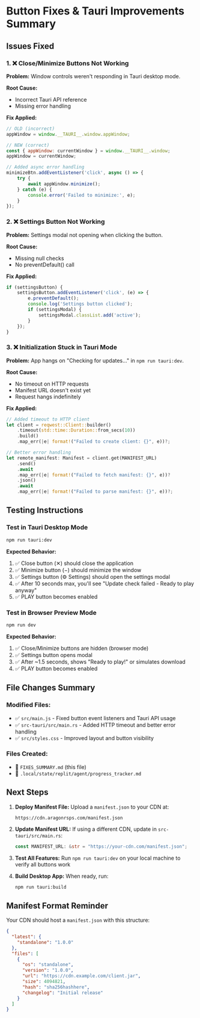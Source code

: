 # Button Fixes & Tauri Improvements Summary

## Issues Fixed

### 1. ❌ Close/Minimize Buttons Not Working
**Problem:** Window controls weren't responding in Tauri desktop mode.

**Root Cause:**  
- Incorrect Tauri API reference
- Missing error handling

**Fix Applied:**
```javascript
// OLD (incorrect)
appWindow = window.__TAURI__.window.appWindow;

// NEW (correct)
const { appWindow: currentWindow } = window.__TAURI__.window;
appWindow = currentWindow;

// Added async error handling
minimizeBtn.addEventListener('click', async () => {
    try {
        await appWindow.minimize();
    } catch (e) {
        console.error('Failed to minimize:', e);
    }
});
```

### 2. ❌ Settings Button Not Working  
**Problem:** Settings modal not opening when clicking the button.

**Root Cause:**
- Missing null checks
- No preventDefault() call

**Fix Applied:**
```javascript
if (settingsButton) {
    settingsButton.addEventListener('click', (e) => {
        e.preventDefault();
        console.log('Settings button clicked');
        if (settingsModal) {
            settingsModal.classList.add('active');
        }
    });
}
```

### 3. ❌ Initialization Stuck in Tauri Mode
**Problem:** App hangs on "Checking for updates..." in `npm run tauri:dev`.

**Root Cause:**
- No timeout on HTTP requests
- Manifest URL doesn't exist yet
- Request hangs indefinitely

**Fix Applied:**
```rust
// Added timeout to HTTP client
let client = reqwest::Client::builder()
    .timeout(std::time::Duration::from_secs(10))
    .build()
    .map_err(|e| format!("Failed to create client: {}", e))?;

// Better error handling
let remote_manifest: Manifest = client.get(MANIFEST_URL)
    .send()
    .await
    .map_err(|e| format!("Failed to fetch manifest: {}", e))?
    .json()
    .await
    .map_err(|e| format!("Failed to parse manifest: {}", e))?;
```

## Testing Instructions

### Test in Tauri Desktop Mode
```bash
npm run tauri:dev
```

**Expected Behavior:**
1. ✅ Close button (✕) should close the application
2. ✅ Minimize button (−) should minimize the window  
3. ✅ Settings button (⚙ Settings) should open the settings modal
4. ✅ After 10 seconds max, you'll see "Update check failed - Ready to play anyway"
5. ✅ PLAY button becomes enabled

### Test in Browser Preview Mode
```bash
npm run dev
```

**Expected Behavior:**
1. ✅ Close/Minimize buttons are hidden (browser mode)
2. ✅ Settings button opens modal
3. ✅ After ~1.5 seconds, shows "Ready to play!" or simulates download
4. ✅ PLAY button becomes enabled

## File Changes Summary

### Modified Files:
- ✅ `src/main.js` - Fixed button event listeners and Tauri API usage
- ✅ `src-tauri/src/main.rs` - Added HTTP timeout and better error handling
- ✅ `src/styles.css` - Improved layout and button visibility

### Files Created:
- 📄 `FIXES_SUMMARY.md` (this file)
- 📄 `.local/state/replit/agent/progress_tracker.md`

## Next Steps

1. **Deploy Manifest File:** Upload a `manifest.json` to your CDN at:
   ```
   https://cdn.aragonrsps.com/manifest.json
   ```

2. **Update Manifest URL:** If using a different CDN, update in `src-tauri/src/main.rs`:
   ```rust
   const MANIFEST_URL: &str = "https://your-cdn.com/manifest.json";
   ```

3. **Test All Features:** Run `npm run tauri:dev` on your local machine to verify all buttons work

4. **Build Desktop App:** When ready, run:
   ```bash
   npm run tauri:build
   ```

## Manifest Format Reminder

Your CDN should host a `manifest.json` with this structure:
```json
{
  "latest": {
    "standalone": "1.0.0"
  },
  "files": [
    {
      "os": "standalone",
      "version": "1.0.0",
      "url": "https://cdn.example.com/client.jar",
      "size": 4094821,
      "hash": "sha256hashhere",
      "changelog": "Initial release"
    }
  ]
}
```
